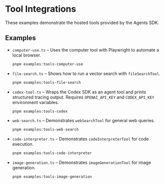 # Tool Integrations

These examples demonstrate the hosted tools provided by the Agents SDK.

## Examples

- `computer-use.ts` – Uses the computer tool with Playwright to automate a local browser.

  ```bash
  pnpm examples:tools-computer-use
  ```

- `file-search.ts` – Shows how to run a vector search with `fileSearchTool`.

  ```bash
  pnpm examples:tools-file-search
  ```

- `codex-tool.ts` – Wraps the Codex SDK as an agent tool and prints structured tracing output. Requires `OPENAI_API_KEY` and `CODEX_API_KEY` environment variables.

  ```bash
  pnpm examples:tools-codex
  ```

- `web-search.ts` – Demonstrates `webSearchTool` for general web queries.

  ```bash
  pnpm examples:tools-web-search
  ```

- `code-interpreter.ts` – Demonstrates `codeInterpreterTool` for code execution.

  ```bash
  pnpm examples:tools-code-interpreter
  ```

- `image-generation.ts` – Demonstrates `imageGenerationTool` for image generation.

  ```bash
  pnpm examples:tools-image-generation
  ```
